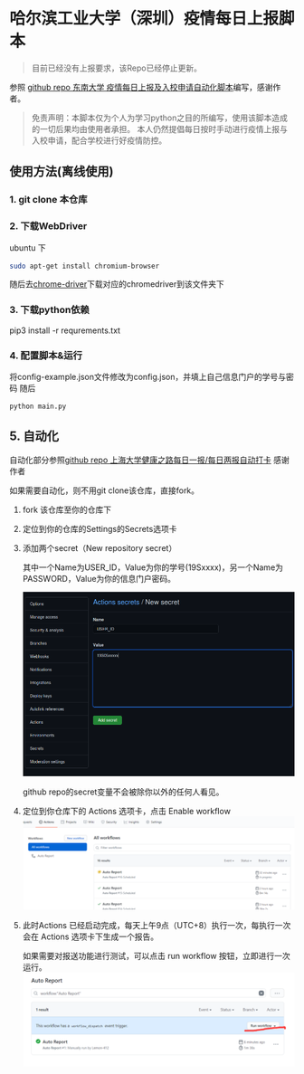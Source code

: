 # 哈尔滨工业大学（深圳）疫情每日上报脚本

> 目前已经没有上报要求，该Repo已经停止更新。

参照 [github repo 东南大学 疫情每日上报及入校申请自动化脚本](https://github.com/wangyz1997/seu_daily_report)编写，感谢作者。

> 免责声明：本脚本仅为个人为学习python之目的所编写，使用该脚本造成的一切后果均由使用者承担。
本人仍然提倡每日按时手动进行疫情上报与入校申请，配合学校进行好疫情防控。

## 使用方法(离线使用)
### 1. git clone 本仓库 
### 2. 下载WebDriver

ubuntu 下
```bash
sudo apt-get install chromium-browser
```

随后去[chrome-driver](https://chromedriver.chromium.org/downloads)下载对应的chromedriver到该文件夹下

### 3. 下载python依赖
pip3 install -r requrements.txt

### 4. 配置脚本&运行
将config-example.json文件修改为config.json，并填上自己信息门户的学号与密码
随后
``` python3
python main.py
```
## 5. 自动化

自动化部分参照[github repo 上海大学健康之路每日一报/每日两报自动打卡](https://github.com/BlueFisher/SHU-selfreport)
感谢作者

如果需要自动化，则不用git clone该仓库，直接fork。

1. fork 该仓库至你的仓库下
2. 定位到你的仓库的Settings的Secrets选项卡
3. 添加两个secret（New repository secret）
  
    其中一个Name为USER_ID，Value为你的学号(19Sxxxx)，另一个Name为PASSWORD，Value为你的信息门户密码。
    
    ![secrets](./resources/secrets.png)

    github repo的secret变量不会被除你以外的任何人看见。

4. 定位到你仓库下的 Actions 选项卡，点击 Enable workflow
    ![secrets](./resources/actions.png)
5. 此时Actions 已经启动完成，每天上午9点（UTC+8）执行一次，每执行一次会在 Actions 选项卡下生成一个报告。

    如果需要对报送功能进行测试，可以点击 run workflow 按钮，立即进行一次运行。
    ![secrets](./resources/run_workflow.png)
